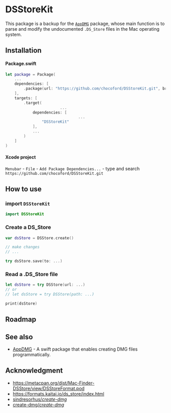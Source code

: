 # DSStoreKit

This package is a backup for the [`AppDMG`](https://github.com/chocoford/AppDMG) package, whose main function is to parse and modify the undocumented `.DS_Store` files in the Mac operating system.

## Installation

#### Package.swift

```swift
let package = Package(
    ...
    dependencies: [
        .package(url: "https://github.com/chocoford/DSStoreKit.git", branch: "main")
    ],
    targets: [
        .target(
						...
            dependencies: [
								...
                "DSStoreKit"
            ],
            ...
        )
    ]
)
```

#### Xcode project

`Menubar` - `File` - `Add Package Dependencies...` - type and search `https://github.com/chocoford/DSStoreKit.git`

## How to use

### import `DSStoreKit`
```swift
import DSStoreKit
```

### Create a DS\_Store

```swift
var dsStore = DSStore.create()

// make changes
// ...

try dsStore.save(to: ...)
```

### Read a .DS\_Store file

```swift 
let dsStore = try DSStore(url: ...)
// or
// let dsStore = try DSStore(path: ...)

print(dsStore)

```

## Roadmap



## See also
- [AppDMG](https://github.com/chocoford/AppDMG) - A swift package that enables creating DMG files programmatically.


## Acknowledgment

* https://metacpan.org/dist/Mac-Finder-DSStore/view/DSStoreFormat.pod
* https://formats.kaitai.io/ds_store/index.html
* [sindresorhus/*create-dmg*](https://github.com/sindresorhus/create-dmg)
* [create-dmg/*create-dmg*](https://github.com/create-dmg/create-dmg)

